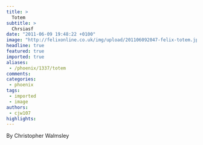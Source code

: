 ```yaml
---
title: >
  Totem
subtitle: >
  Chrsiasf
date: "2011-06-09 19:48:22 +0100"
image: "http://felixonline.co.uk/img/upload/201106092047-felix-totem.jpg"
headline: true
featured: true
imported: true
aliases:
 - /phoenix/1337/totem
comments:
categories:
 - phoenix
tags:
 - imported
 - image
authors:
 - cjw107
highlights:
---
```


By Christopher Walmsley
